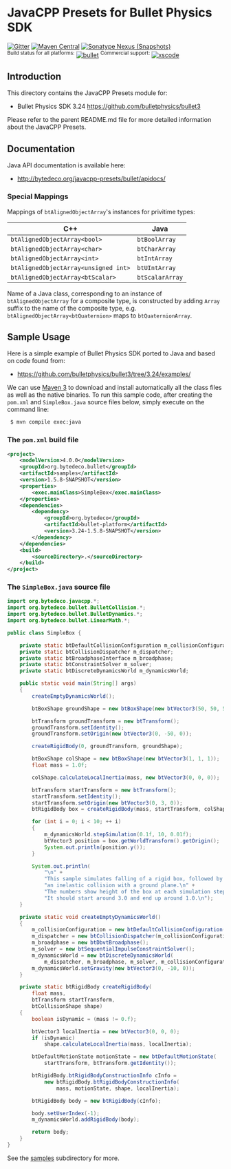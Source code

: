 JavaCPP Presets for Bullet Physics SDK
======================================

[![Gitter](https://badges.gitter.im/bytedeco/javacpp.svg)](https://gitter.im/bytedeco/javacpp) [![Maven Central](https://maven-badges.herokuapp.com/maven-central/org.bytedeco/bullet/badge.svg)](https://maven-badges.herokuapp.com/maven-central/org.bytedeco/bullet) [![Sonatype Nexus (Snapshots)](https://img.shields.io/nexus/s/https/oss.sonatype.org/org.bytedeco/bullet.svg)](http://bytedeco.org/builds/)  
<sup>Build status for all platforms:</sup> [![bullet](https://github.com/bytedeco/javacpp-presets/workflows/bullet/badge.svg)](https://github.com/bytedeco/javacpp-presets/actions?query=workflow%3Abullet)  <sup>Commercial support:</sup> [![xscode](https://img.shields.io/badge/Available%20on-xs%3Acode-blue?style=?style=plastic&logo=appveyor&logo=data:image/png;base64,iVBORw0KGgoAAAANSUhEUgAAAEAAAABACAMAAACdt4HsAAAAGXRFWHRTb2Z0d2FyZQBBZG9iZSBJbWFnZVJlYWR5ccllPAAAAAZQTFRF////////VXz1bAAAAAJ0Uk5T/wDltzBKAAAAlUlEQVR42uzXSwqAMAwE0Mn9L+3Ggtgkk35QwcnSJo9S+yGwM9DCooCbgn4YrJ4CIPUcQF7/XSBbx2TEz4sAZ2q1RAECBAiYBlCtvwN+KiYAlG7UDGj59MViT9hOwEqAhYCtAsUZvL6I6W8c2wcbd+LIWSCHSTeSAAECngN4xxIDSK9f4B9t377Wd7H5Nt7/Xz8eAgwAvesLRjYYPuUAAAAASUVORK5CYII=)](https://xscode.com/bytedeco/javacpp-presets)


Introduction
------------
This directory contains the JavaCPP Presets module for:

 * Bullet Physics SDK 3.24  https://github.com/bulletphysics/bullet3

Please refer to the parent README.md file for more detailed information about the JavaCPP Presets.


Documentation
-------------
Java API documentation is available here:

 * http://bytedeco.org/javacpp-presets/bullet/apidocs/


### Special Mappings
Mappings of `btAlignedObjectArray`'s instances for privitime types:

| C++                                  | Java            |
|--------------------------------------|-----------------|
| `btAlignedObjectArray<bool>`         | `btBoolArray`   |
| `btAlignedObjectArray<char>`         | `btCharArray`   |
| `btAlignedObjectArray<int>`          | `btIntArray`    |
| `btAlignedObjectArray<unsigned int>` | `btUIntArray`   |
| `btAlignedObjectArray<btScalar>`     | `btScalarArray` |

Name of a Java class, corresponding to an instance of `btAlignedObjectArray`
for a composite type, is constructed by adding `Array` suffix to the name of
the composite type, e.g. `btAlignedObjectArray<btQuaternion>` maps to
`btQuaternionArray`.


Sample Usage
------------
Here is a simple example of Bullet Physics SDK ported to Java and based on code found from:

 * https://github.com/bulletphysics/bullet3/tree/3.24/examples/

We can use [Maven 3](http://maven.apache.org/) to download and install automatically all the class files as well as the native binaries. To run this sample code, after creating the `pom.xml` and `SimpleBox.java` source files below, simply execute on the command line:
```bash
 $ mvn compile exec:java
```

### The `pom.xml` build file
```xml
<project>
    <modelVersion>4.0.0</modelVersion>
    <groupId>org.bytedeco.bullet</groupId>
    <artifactId>samples</artifactId>
    <version>1.5.8-SNAPSHOT</version>
    <properties>
        <exec.mainClass>SimpleBox</exec.mainClass>
    </properties>
    <dependencies>
        <dependency>
            <groupId>org.bytedeco</groupId>
            <artifactId>bullet-platform</artifactId>
            <version>3.24-1.5.8-SNAPSHOT</version>
        </dependency>
    </dependencies>
    <build>
        <sourceDirectory>.</sourceDirectory>
    </build>
</project>
```

### The `SimpleBox.java` source file
```java
import org.bytedeco.javacpp.*;
import org.bytedeco.bullet.BulletCollision.*;
import org.bytedeco.bullet.BulletDynamics.*;
import org.bytedeco.bullet.LinearMath.*;

public class SimpleBox {

    private static btDefaultCollisionConfiguration m_collisionConfiguration;
    private static btCollisionDispatcher m_dispatcher;
    private static btBroadphaseInterface m_broadphase;
    private static btConstraintSolver m_solver;
    private static btDiscreteDynamicsWorld m_dynamicsWorld;

    public static void main(String[] args)
    {
        createEmptyDynamicsWorld();

        btBoxShape groundShape = new btBoxShape(new btVector3(50, 50, 50));

        btTransform groundTransform = new btTransform();
        groundTransform.setIdentity();
        groundTransform.setOrigin(new btVector3(0, -50, 0));

        createRigidBody(0, groundTransform, groundShape);

        btBoxShape colShape = new btBoxShape(new btVector3(1, 1, 1));
        float mass = 1.0f;

        colShape.calculateLocalInertia(mass, new btVector3(0, 0, 0));

        btTransform startTransform = new btTransform();
        startTransform.setIdentity();
        startTransform.setOrigin(new btVector3(0, 3, 0));
        btRigidBody box = createRigidBody(mass, startTransform, colShape);

        for (int i = 0; i < 10; ++ i)
        {
            m_dynamicsWorld.stepSimulation(0.1f, 10, 0.01f);
            btVector3 position = box.getWorldTransform().getOrigin();
            System.out.println(position.y());
        }

        System.out.println(
            "\n" +
            "This sample simulates falling of a rigid box, followed by \n" +
            "an inelastic collision with a ground plane.\n" +
            "The numbers show height of the box at each simulation step. \n" +
            "It should start around 3.0 and end up around 1.0.\n");
    }

    private static void createEmptyDynamicsWorld()
    {
        m_collisionConfiguration = new btDefaultCollisionConfiguration();
        m_dispatcher = new btCollisionDispatcher(m_collisionConfiguration);
        m_broadphase = new btDbvtBroadphase();
        m_solver = new btSequentialImpulseConstraintSolver();
        m_dynamicsWorld = new btDiscreteDynamicsWorld(
            m_dispatcher, m_broadphase, m_solver, m_collisionConfiguration);
        m_dynamicsWorld.setGravity(new btVector3(0, -10, 0));
    }

    private static btRigidBody createRigidBody(
        float mass,
        btTransform startTransform,
        btCollisionShape shape)
    {
        boolean isDynamic = (mass != 0.f);

        btVector3 localInertia = new btVector3(0, 0, 0);
        if (isDynamic)
            shape.calculateLocalInertia(mass, localInertia);

        btDefaultMotionState motionState = new btDefaultMotionState(
            startTransform, btTransform.getIdentity());

        btRigidBody.btRigidBodyConstructionInfo cInfo =
            new btRigidBody.btRigidBodyConstructionInfo(
                mass, motionState, shape, localInertia);

        btRigidBody body = new btRigidBody(cInfo);

        body.setUserIndex(-1);
        m_dynamicsWorld.addRigidBody(body);

        return body;
    }
}
```

See the [samples](samples) subdirectory for more.
